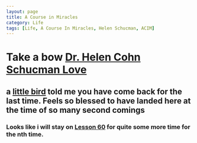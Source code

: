 ```yaml
---
layout: page
title: A Course in Miracles
category: Life
tags: [Life, A Course In Miracles, Helen Schucman, ACIM]
---
```


# Take a bow [Dr. Helen Cohn Schucman Love](http://acim-archives.org/Scribes/autobiography_foreword-Helen.html)

## a [little bird](http://garyrenard.com) told me you have come back for the last time.  Feels so blessed to have landed here at the time of so many second comings

### Looks like i will stay on [Lesson 60](http://acim.org/Lessons/lesson.html?lesson=60) for quite some more time for the nth time.
